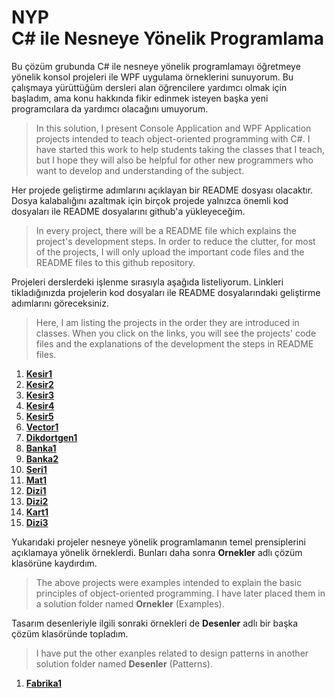 ﻿# NYP<br>C# ile Nesneye Yönelik Programlama
Bu çözüm grubunda C# ile nesneye yönelik programlamayı
öğretmeye yönelik konsol projeleri ile WPF uygulama örneklerini
sunuyorum. Bu çalışmaya yürüttüğüm dersleri alan öğrencilere
yardımcı olmak için başladım, ama konu hakkında fikir edinmek
isteyen başka yeni programcılara da yardımcı olacağını umuyorum.
> In this solution, I present Console Application and WPF Application
projects intended to teach object-oriented programming with C#.
I have started this work to help students taking the classes
that I teach, but I hope they will also be helpful for other
new programmers who want to develop and understanding of the subject.

Her projede geliştirme adımlarını açıklayan bir README dosyası
olacaktır. Dosya kalabalığını azaltmak için birçok projede yalnızca
önemli kod dosyaları ile README dosyalarını github'a yükleyeceğim.
> In every project, there will be a README file which explains the 
project's development steps. In order to reduce the clutter,
for most of the projects, I will only upload the important code files
and the README files to this github repository.

Projeleri derslerdeki işlenme sırasıyla aşağıda listeliyorum.
Linkleri tikladığınızda projelerin kod dosyaları ile README
dosyalarındaki geliştirme adımlarını göreceksiniz.
> Here, I am listing the projects in the order they are introduced in classes.
When you click on the links, you will see the projects' code files
and the explanations of the development the steps in README files.

1. [**Kesir1**](Kesir1/README.md)
1. [**Kesir2**](Kesir2/README.md)
1. [**Kesir3**](Kesir3/README.md)
1. [**Kesir4**](Kesir4/README.md)
1. [**Kesir5**](Kesir5/README.md)
1. [**Vector1**](Vector1/README.md)
1. [**Dikdortgen1**](Dikdortgen1/README.md)
1. [**Banka1**](Banka1/README.md)
1. [**Banka2**](Banka2/README.md)
1. [**Seri1**](Seri1/README.md)
1. [**Mat1**](Mat1/README.md)
1. [**Dizi1**](Dizi1/README.md)
1. [**Dizi2**](Dizi2/README.md)
1. [**Kart1**](Kart1/README.md)
1. [**Dizi3**](Dizi3/README.md)

Yukarıdaki projeler nesneye yönelik programlamanın
temel prensiplerini açıklamaya yönelik örneklerdi.
Bunları daha sonra **Ornekler** adlı çözüm klasörüne kaydırdım.
> The above projects were examples intended to explain
the basic principles of object-oriented programming.
I have later placed them in a solution folder named
**Ornekler** (Examples).

Tasarım desenleriyle ilgili sonraki örnekleri de
**Desenler** adlı bir başka çözüm klasöründe topladım.
> I have put the other exanples related to design patterns
in another solution folder named **Desenler** (Patterns).

1. [**Fabrika1**](Fabrika1/README.md)